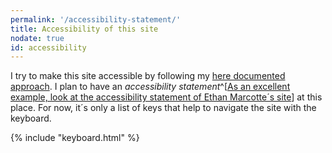 ```yaml
---
permalink: '/accessibility-statement/'
title: Accessibility of this site
nodate: true
id: accessibility
---
```

I try to make this site accessible by following my [here documented approach](/2020-08-21-my-approach-to-accessibility/). I plan to have an *accessibility statement*^[[As an excellent example, look at the accessibility statement of Ethan Marcotte´s site](https://ethanmarcotte.com/accessibility/)] at this place. For now, it´s only a list of keys that help to navigate the site with the keyboard.

{% include "keyboard.html" %}

